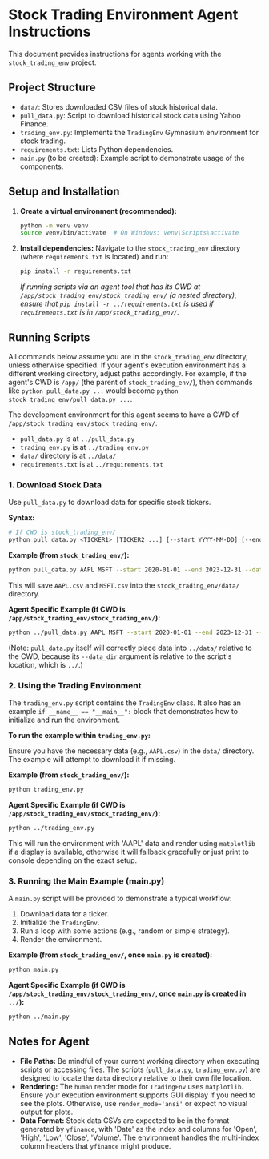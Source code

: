 # Stock Trading Environment Agent Instructions

This document provides instructions for agents working with the `stock_trading_env` project.

## Project Structure

-   `data/`: Stores downloaded CSV files of stock historical data.
-   `pull_data.py`: Script to download historical stock data using Yahoo Finance.
-   `trading_env.py`: Implements the `TradingEnv` Gymnasium environment for stock trading.
-   `requirements.txt`: Lists Python dependencies.
-   `main.py` (to be created): Example script to demonstrate usage of the components.

## Setup and Installation

1.  **Create a virtual environment (recommended):**
    ```bash
    python -m venv venv
    source venv/bin/activate  # On Windows: venv\Scripts\activate
    ```

2.  **Install dependencies:**
    Navigate to the `stock_trading_env` directory (where `requirements.txt` is located) and run:
    ```bash
    pip install -r requirements.txt
    ```
    *If running scripts via an agent tool that has its CWD at `/app/stock_trading_env/stock_trading_env/` (a nested directory), ensure that `pip install -r ../requirements.txt` is used if `requirements.txt` is in `/app/stock_trading_env/`.*

## Running Scripts

All commands below assume you are in the `stock_trading_env` directory, unless otherwise specified. If your agent's execution environment has a different working directory, adjust paths accordingly. For example, if the agent's CWD is `/app/` (the parent of `stock_trading_env/`), then commands like `python pull_data.py ...` would become `python stock_trading_env/pull_data.py ...`.

The development environment for this agent seems to have a CWD of `/app/stock_trading_env/stock_trading_env/`.
- `pull_data.py` is at `../pull_data.py`
- `trading_env.py` is at `../trading_env.py`
- `data/` directory is at `../data/`
- `requirements.txt` is at `../requirements.txt`

### 1. Download Stock Data

Use `pull_data.py` to download data for specific stock tickers.

**Syntax:**
```bash
# If CWD is stock_trading_env/
python pull_data.py <TICKER1> [TICKER2 ...] [--start YYYY-MM-DD] [--end YYYY-MM-DD] [--data_dir DIR_NAME]
```

**Example (from `stock_trading_env/`):**
```bash
python pull_data.py AAPL MSFT --start 2020-01-01 --end 2023-12-31 --data_dir data
```
This will save `AAPL.csv` and `MSFT.csv` into the `stock_trading_env/data/` directory.

**Agent Specific Example (if CWD is `/app/stock_trading_env/stock_trading_env/`):**
```bash
python ../pull_data.py AAPL MSFT --start 2020-01-01 --end 2023-12-31 --data_dir data
```
(Note: `pull_data.py` itself will correctly place data into `../data/` relative to the CWD, because its `--data_dir` argument is relative to the script's location, which is `../`.)

### 2. Using the Trading Environment

The `trading_env.py` script contains the `TradingEnv` class. It also has an example `if __name__ == "__main__":` block that demonstrates how to initialize and run the environment.

**To run the example within `trading_env.py`:**

Ensure you have the necessary data (e.g., `AAPL.csv`) in the `data/` directory. The example will attempt to download it if missing.

**Example (from `stock_trading_env/`):**
```bash
python trading_env.py
```

**Agent Specific Example (if CWD is `/app/stock_trading_env/stock_trading_env/`):**
```bash
python ../trading_env.py
```
This will run the environment with 'AAPL' data and render using `matplotlib` if a display is available, otherwise it will fallback gracefully or just print to console depending on the exact setup.

### 3. Running the Main Example (main.py)

A `main.py` script will be provided to demonstrate a typical workflow:
1.  Download data for a ticker.
2.  Initialize the `TradingEnv`.
3.  Run a loop with some actions (e.g., random or simple strategy).
4.  Render the environment.

**Example (from `stock_trading_env/`, once `main.py` is created):**
```bash
python main.py
```

**Agent Specific Example (if CWD is `/app/stock_trading_env/stock_trading_env/`, once `main.py` is created in `../`):**
```bash
python ../main.py
```

## Notes for Agent

-   **File Paths:** Be mindful of your current working directory when executing scripts or accessing files. The scripts (`pull_data.py`, `trading_env.py`) are designed to locate the `data` directory relative to their own file location.
-   **Rendering:** The `human` render mode for `TradingEnv` uses `matplotlib`. Ensure your execution environment supports GUI display if you need to see the plots. Otherwise, use `render_mode='ansi'` or expect no visual output for plots.
-   **Data Format:** Stock data CSVs are expected to be in the format generated by `yfinance`, with 'Date' as the index and columns for 'Open', 'High', 'Low', 'Close', 'Volume'. The environment handles the multi-index column headers that `yfinance` might produce.